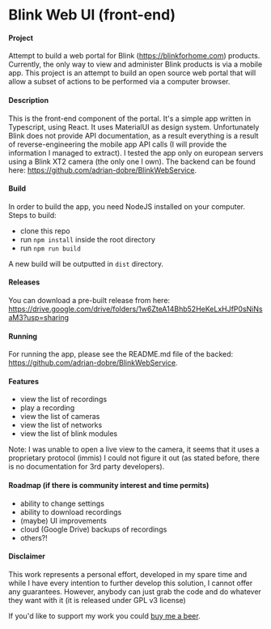 # Blink Web UI (front-end)

#### Project
Attempt to build a web portal for Blink (https://blinkforhome.com) products. Currently, the only way to view and 
administer Blink products is via a mobile app. This project is an attempt to build an open source web portal that will 
allow a subset of actions to be performed via a computer browser.

#### Description
This is the front-end component of the portal. It's a simple app written in Typescript, using React. It uses MaterialUI
as design system. Unfortunately Blink does not provide API documentation, as a result everything is a result of 
reverse-engineering the mobile app API calls (I will provide the information I managed to extract). I tested the app
only on european servers using a Blink XT2 camera (the only one I own).
The backend can be found here: https://github.com/adrian-dobre/BlinkWebService.

#### Build
In order to build the app, you need NodeJS installed on your computer. Steps to build:
- clone this repo
- run `npm install` inside the root directory
- run `npm run build`

A new build will be outputted in `dist` directory.

#### Releases
You can download a pre-built release from here: https://drive.google.com/drive/folders/1w6ZteA14Bhb52HeKeLxHJfP0sNiNsaM3?usp=sharing

#### Running
For running the app, please see the README.md file of the backed: https://github.com/adrian-dobre/BlinkWebService.

#### Features
- view the list of recordings
- play a recording
- view the list of cameras
- view the list of networks
- view the list of blink modules

Note: I was unable to open a live view to the camera, it seems that it uses a proprietary protocol (immis) I could
not figure it out (as stated before, there is no documentation for 3rd party developers).

#### Roadmap (if there is community interest and time permits)
- ability to change settings
- ability to download recordings
- (maybe) UI improvements
- cloud (Google Drive) backups of recordings
- others?!


#### Disclaimer
This work represents a personal effort, developed in my spare time and while I have every intention to further develop
this solution, I cannot offer any guarantees. However, anybody can just grab the code and do whatever they want with it
(it is released under GPL v3 license)

If you'd like to support my work you could [buy me a beer](https://www.paypal.com/cgi-bin/webscr?cmd=_s-xclick&hosted_button_id=E6MU9855FNXYL&source=url).